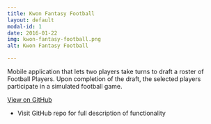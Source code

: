 ```yaml
---
title: Kwon Fantasy Football
layout: default
modal-id: 1
date: 2016-01-22
img: kwon-fantasy-football.png
alt: Kwon Fantasy Football

---
```


Mobile application that lets two players take turns to draft a roster of Football Players. Upon completion of the draft, the selected players participate in a simulated football game.

<div class="center-links">
    <a class="btn btn-md btn-outline github-project-link" href="https://github.com/MikeKwon36/KwonFantasyFootball" target="_blank">
        <i class="fa fa-github"></i>
        <span class="small">View on GitHub</span>
    </a>
</div>

  * Visit GitHub repo for full description of functionality
